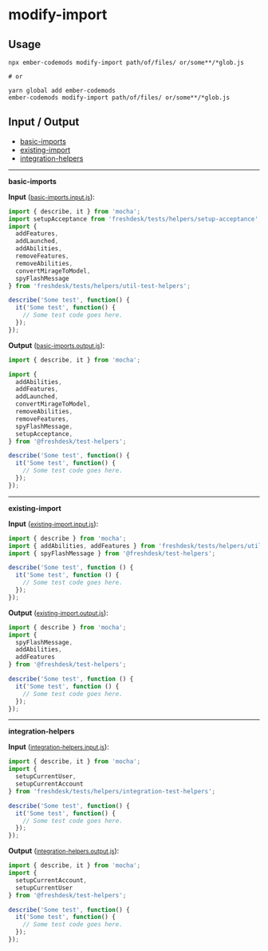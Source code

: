 # modify-import


## Usage

```
npx ember-codemods modify-import path/of/files/ or/some**/*glob.js

# or

yarn global add ember-codemods
ember-codemods modify-import path/of/files/ or/some**/*glob.js
```

## Input / Output

<!--FIXTURES_TOC_START-->
* [basic-imports](#basic-imports)
* [existing-import](#existing-import)
* [integration-helpers](#integration-helpers)
<!--FIXTURES_TOC_END-->

<!--FIXTURES_CONTENT_START-->
---
<a id="basic-imports">**basic-imports**</a>

**Input** (<small>[basic-imports.input.js](transforms/modify-import/__testfixtures__/basic-imports.input.js)</small>):
```js
import { describe, it } from 'mocha';
import setupAcceptance from 'freshdesk/tests/helpers/setup-acceptance';
import {
  addFeatures,
  addLaunched,
  addAbilities,
  removeFeatures,
  removeAbilities,
  convertMirageToModel,
  spyFlashMessage
} from 'freshdesk/tests/helpers/util-test-helpers';

describe('Some test', function() {
  it('Some test', function() {
    // Some test code goes here.
  });
});

```

**Output** (<small>[basic-imports.output.js](transforms/modify-import/__testfixtures__/basic-imports.output.js)</small>):
```js
import { describe, it } from 'mocha';

import {
  addAbilities,
  addFeatures,
  addLaunched,
  convertMirageToModel,
  removeAbilities,
  removeFeatures,
  spyFlashMessage,
  setupAcceptance,
} from '@freshdesk/test-helpers';

describe('Some test', function() {
  it('Some test', function() {
    // Some test code goes here.
  });
});

```
---
<a id="existing-import">**existing-import**</a>

**Input** (<small>[existing-import.input.js](transforms/modify-import/__testfixtures__/existing-import.input.js)</small>):
```js
import { describe } from 'mocha';
import { addAbilities, addFeatures } from 'freshdesk/tests/helpers/util-test-helpers';
import { spyFlashMessage } from '@freshdesk/test-helpers';

describe('Some test', function () {
  it('Some test', function () {
    // Some test code goes here.
  });
});

```

**Output** (<small>[existing-import.output.js](transforms/modify-import/__testfixtures__/existing-import.output.js)</small>):
```js
import { describe } from 'mocha';
import {
  spyFlashMessage,
  addAbilities,
  addFeatures
} from '@freshdesk/test-helpers';

describe('Some test', function () {
  it('Some test', function () {
    // Some test code goes here.
  });
});

```
---
<a id="integration-helpers">**integration-helpers**</a>

**Input** (<small>[integration-helpers.input.js](transforms/modify-import/__testfixtures__/integration-helpers.input.js)</small>):
```js
import { describe, it } from 'mocha';
import {
  setupCurrentUser,
  setupCurrentAccount
} from 'freshdesk/tests/helpers/integration-test-helpers';

describe('Some test', function() {
  it('Some test', function() {
    // Some test code goes here.
  });
});

```

**Output** (<small>[integration-helpers.output.js](transforms/modify-import/__testfixtures__/integration-helpers.output.js)</small>):
```js
import { describe, it } from 'mocha';
import {
  setupCurrentAccount,
  setupCurrentUser
} from '@freshdesk/test-helpers';

describe('Some test', function() {
  it('Some test', function() {
    // Some test code goes here.
  });
});

```
<!--FIXTURES_CONTENT_END-->